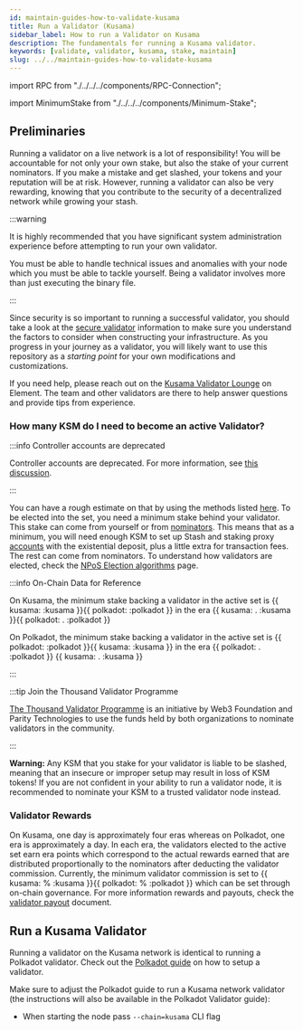 ```yaml
---
id: maintain-guides-how-to-validate-kusama
title: Run a Validator (Kusama)
sidebar_label: How to run a Validator on Kusama
description: The fundamentals for running a Kusama validator.
keywords: [validate, validator, kusama, stake, maintain]
slug: ../../maintain-guides-how-to-validate-kusama
---
```


import RPC from "./../../../components/RPC-Connection";

import MinimumStake from "./../../../components/Minimum-Stake";

## Preliminaries

Running a validator on a live network is a lot of responsibility! You will be accountable for not
only your own stake, but also the stake of your current nominators. If you make a mistake and get
slashed, your tokens and your reputation will be at risk. However, running a validator can also be
very rewarding, knowing that you contribute to the security of a decentralized network while growing
your stash.

:::warning

It is highly recommended that you have significant system administration experience before
attempting to run your own validator.

You must be able to handle technical issues and anomalies with your node which you must be able to
tackle yourself. Being a validator involves more than just executing the binary file.

:::

Since security is so important to running a successful validator, you should take a look at the
[secure validator](../maintain-guides-secure-validator.md) information to make sure you understand
the factors to consider when constructing your infrastructure. As you progress in your journey as a
validator, you will likely want to use this repository as a _starting point_ for your own
modifications and customizations.

If you need help, please reach out on the
[Kusama Validator Lounge](https://matrix.to/#/#KusamaValidatorLounge:polkadot.builders) on Element.
The team and other validators are there to help answer questions and provide tips from experience.

### How many KSM do I need to become an active Validator?

:::info Controller accounts are deprecated

Controller accounts are deprecated. For more information, see
[this discussion](https://forum.polkadot.network/t/staking-controller-deprecation-plan-staking-ui-leads-comms/2748).

:::

You can have a rough estimate on that by using the methods listed
[here](../../general/faq.md/#what-is-the-minimum-stake-necessary-to-be-elected-as-an-active-validator).
To be elected into the set, you need a minimum stake behind your validator. This stake can come from
yourself or from [nominators](../../learn/learn-nominator.md). This means that as a minimum, you
will need enough KSM to set up Stash and staking proxy [accounts](../../learn/learn-cryptography.md)
with the existential deposit, plus a little extra for transaction fees. The rest can come from
nominators. To understand how validators are elected, check the
[NPoS Election algorithms](../../learn/learn-phragmen.md) page.

:::info On-Chain Data for Reference

On Kusama, the minimum stake backing a validator in the active set is \{\{ kusama:
<MinimumStake network="kusama" defaultValue={5288388652143741} /> :kusama }}\{\{ polkadot:
<MinimumStake network="kusama" defaultValue={5288388652143741} /> :polkadot }} in the era \{\{
kusama: <RPC network="kusama" path="query.staking.currentEra" defaultValue="4838"/>. :kusama }}\{\{
polkadot: <RPC network="kusama" path="query.staking.currentEra" defaultValue="4838"/>. :polkadot }}

On Polkadot, the minimum stake backing a validator in the active set is \{\{ polkadot:
<MinimumStake network="polkadot" defaultValue={17314855524834056}/> :polkadot }}\{\{ kusama:
<MinimumStake network="polkadot" defaultValue={17314855524834056}/> :kusama }} in the era \{\{
polkadot: <RPC network="polkadot" path="query.staking.currentEra" defaultValue="998"/>. :polkadot }}
\{\{ kusama: <RPC network="polkadot" path="query.staking.currentEra" defaultValue="998"/>. :kusama
}}

:::

:::tip Join the Thousand Validator Programme

[The Thousand Validator Programme](../../general/thousand-validators.md) is an initiative by Web3
Foundation and Parity Technologies to use the funds held by both organizations to nominate
validators in the community.

:::

**Warning:** Any KSM that you stake for your validator is liable to be slashed, meaning that an
insecure or improper setup may result in loss of KSM tokens! If you are not confident in your
ability to run a validator node, it is recommended to nominate your KSM to a trusted validator node
instead.

### Validator Rewards

On Kusama, one day is approximately four eras whereas on Polkadot, one era is approximately a day.
In each era, the validators elected to the active set earn era points which correspond to the actual
rewards earned that are distributed proportionally to the nominators after deducting the validator
commission. Currently, the minimum validator commission is set to \{\{ kusama:
<RPC network="kusama" path="query.staking.minCommission" filter = "percentage" defaultValue="10"/>%
:kusama }}\{\{ polkadot:
<RPC network="kusama" path="query.staking.minCommission" filter = "percentage" defaultValue="10"/>%
:polkadot }} which can be set through on-chain governance. For more information rewards and payouts,
check the [validator payout](../maintain-guides-validator-payout.md) document.

## Run a Kusama Validator

Running a validator on the Kusama network is identical to running a Polkadot validator. Check out
the [Polkadot guide](../maintain-guides-how-to-validate-polkadot.md) on how to setup a validator.

Make sure to adjust the Polkadot guide to run a Kusama network validator (the instructions will also
be available in the Polkadot Validator guide):

- When starting the node pass `--chain=kusama` CLI flag
